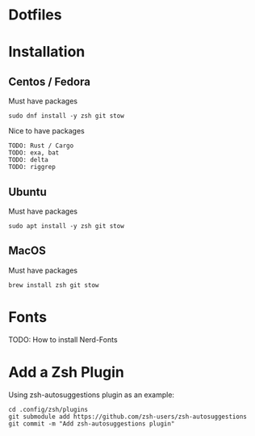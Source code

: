 # Dotfiles

# Installation

## Centos / Fedora

Must have packages
```
sudo dnf install -y zsh git stow
```

Nice to have packages
```
TODO: Rust / Cargo
TODO: exa, bat
TODO: delta
TODO: riggrep
```

## Ubuntu

Must have packages
```
sudo apt install -y zsh git stow
```

## MacOS

Must have packages
```
brew install zsh git stow
```

# Fonts

TODO: How to install Nerd-Fonts

# Add a Zsh Plugin

Using zsh-autosuggestions plugin as an example:
```
cd .config/zsh/plugins
git submodule add https://github.com/zsh-users/zsh-autosuggestions
git commit -m "Add zsh-autosuggestions plugin"
```
